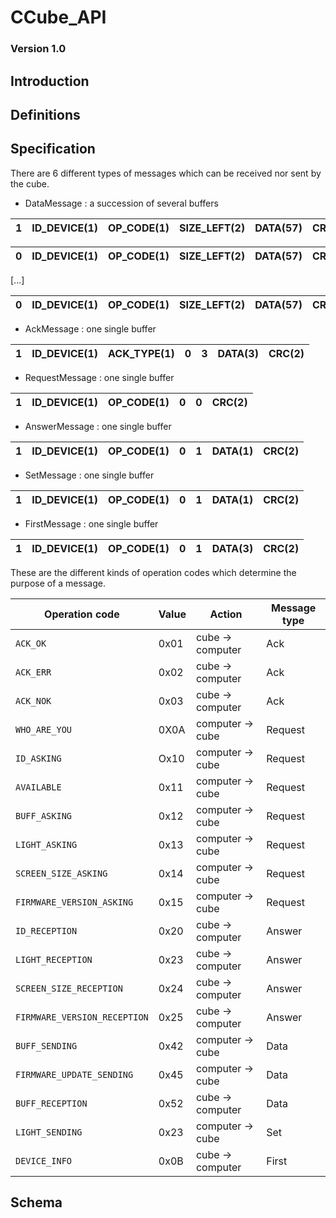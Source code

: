 # CCube_API


### Version 1.0


## Introduction


## Definitions


## Specification

There are 6 different types of messages which can be received nor sent by the cube.

- DataMessage : a succession of several buffers

1 | ID_DEVICE(1) | OP_CODE(1) | SIZE_LEFT(2) | DATA(57) | CRC(2)
--- | --- | --- | --- | --- | ---

0 | ID_DEVICE(1) | OP_CODE(1) | SIZE_LEFT(2) | DATA(57) | CRC(2)
--- | --- | --- | --- | --- | ---

[...]

0 | ID_DEVICE(1) | OP_CODE(1) | SIZE_LEFT(2) | DATA(57) | CRC(2)
--- | --- | --- | --- | --- | ---

- AckMessage : one single buffer

1 | ID_DEVICE(1) | ACK_TYPE(1) | 0 | 3 | DATA(3) | CRC(2)
--- | --- | --- | --- | --- | --- | ---

- RequestMessage : one single buffer

1 | ID_DEVICE(1) | OP_CODE(1) | 0 | 0 | CRC(2)
--- | --- | --- | --- | --- | ---

- AnswerMessage : one single buffer

1 | ID_DEVICE(1) | OP_CODE(1) | 0 | 1 | DATA(1) | CRC(2)        
--- | --- | --- | --- | --- | --- | ---

- SetMessage : one single buffer

1 | ID_DEVICE(1) | OP_CODE(1) | 0 | 1 | DATA(1) | CRC(2)
--- | --- | --- | --- | --- | --- | ---

- FirstMessage : one single buffer

1 | ID_DEVICE(1) | OP_CODE(1) | 0 | 1 | DATA(3) | CRC(2)        
--- | --- | --- | --- | --- | --- | ---

These are the different kinds of operation codes which determine the purpose of a message.

Operation code | Value | Action | Message type
--- | --- | --- | ---
`ACK_OK` | 0x01 | cube -> computer | Ack
`ACK_ERR` | 0x02 | cube -> computer | Ack
`ACK_NOK` | 0x03 | cube -> computer | Ack
`WHO_ARE_YOU` | 0X0A | computer -> cube | Request
`ID_ASKING` | Ox10 | computer -> cube | Request
`AVAILABLE` | 0x11 | computer -> cube | Request
`BUFF_ASKING` | 0x12 | computer -> cube | Request
`LIGHT_ASKING` | 0x13 | computer -> cube | Request
`SCREEN_SIZE_ASKING` | 0x14 | computer -> cube | Request
`FIRMWARE_VERSION_ASKING` | 0x15 | computer -> cube | Request
`ID_RECEPTION` | 0x20 | cube -> computer | Answer
`LIGHT_RECEPTION` | 0x23 | cube -> computer | Answer
`SCREEN_SIZE_RECEPTION` | 0x24 | cube -> computer | Answer
`FIRMWARE_VERSION_RECEPTION` | 0x25 | cube -> computer | Answer
`BUFF_SENDING` | 0x42 | computer -> cube | Data
`FIRMWARE_UPDATE_SENDING` | 0x45 | computer -> cube | Data
`BUFF_RECEPTION` | 0x52 | cube -> computer | Data
`LIGHT_SENDING` | 0x23 | computer -> cube | Set
`DEVICE_INFO` | 0x0B | cube -> computer | First


## Schema